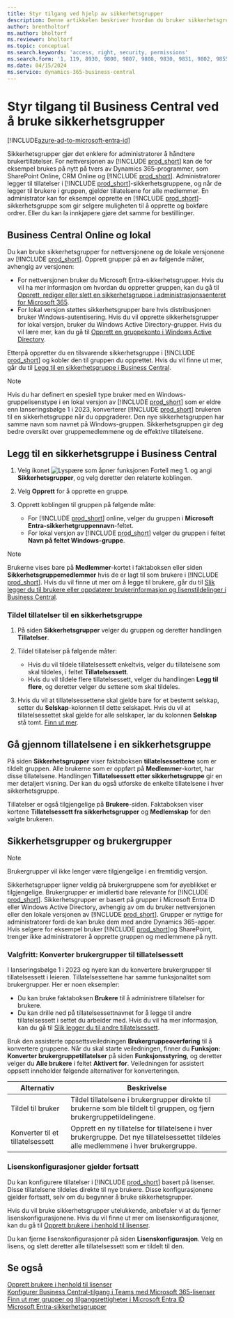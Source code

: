 ```yaml
---
title: Styr tilgang ved hjelp av sikkerhetsgrupper
description: Denne artikkelen beskriver hvordan du bruker sikkerhetsgrupper til å definere brukertillatelser.
author: brentholtorf
ms.author: bholtorf
ms.reviewer: bholtorf
ms.topic: conceptual
ms.search.keywords: 'access, right, security, permissions'
ms.search.form: '1, 119, 8930, 9800, 9807, 9808, 9830, 9831, 9802, 9855, 9862'
ms.date: 04/15/2024
ms.service: dynamics-365-business-central
---
```


# <a name="control-access-to-business-central-using-security-groups"></a>Styr tilgang til Business Central ved å bruke sikkerhetsgrupper

[!INCLUDE[azure-ad-to-microsoft-entra-id](~/../shared-content/shared/azure-ad-to-microsoft-entra-id.md)]

Sikkerhetsgrupper gjør det enklere for administratorer å håndtere brukertillatelser. For nettversjonen av [!INCLUDE [prod_short](includes/prod_short.md)] kan de for eksempel brukes på nytt på tvers av Dynamics 365-programmer, som SharePoint Online, CRM Online og [!INCLUDE [prod_short](includes/prod_short.md)]. Administratorer legger til tillatelser i [!INCLUDE [prod_short](includes/prod_short.md)]-sikkerhetsgruppene, og når de legger til brukere i gruppen, gjelder tillatelsene for alle medlemmer. En administrator kan for eksempel opprette en [!INCLUDE [prod_short](includes/prod_short.md)]-sikkerhetsgruppe som gir selgere muligheten til å opprette og bokføre ordrer. Eller du kan la innkjøpere gjøre det samme for bestillinger.

## <a name="business-central-online-and-on-premises"></a>Business Central Online og lokal

Du kan bruke sikkerhetsgrupper for nettversjonene og de lokale versjonene av [!INCLUDE [prod_short](includes/prod_short.md)]. Opprett grupper på en av følgende måter, avhengig av versjonen:

* For nettversjonen bruker du Microsoft Entra-sikkerhetsgrupper. Hvis du vil ha mer informasjon om hvordan du oppretter gruppen, kan du gå til [Opprett, rediger eller slett en sikkerhetsgruppe i administrasjonssenteret for Microsoft 365](/microsoft-365/admin/email/create-edit-or-delete-a-security-group).
* For lokal versjon støttes sikkerhetsgrupper bare hvis distribusjonen bruker Windows-autentisering. Hvis du vil opprette sikkerhetsgrupper for lokal versjon, bruker du Windows Active Directory-grupper. Hvis du vil lære mer, kan du gå til [Opprett en gruppekonto i Windows Active Directory](/windows/security/operating-system-security/network-security/windows-firewall/create-a-group-account-in-active-directory). 

Etterpå oppretter du en tilsvarende sikkerhetsgruppe i [!INCLUDE [prod_short](includes/prod_short.md)] og kobler den til gruppen du opprettet. Hvis du vil finne ut mer, går du til [Legg til en sikkerhetsgruppe i Business Central](#add-a-security-group-in-business-central).

> [!NOTE]
> Hvis du har definert en spesiell type bruker med en Windows-gruppelisenstype i en lokal versjon av [!INCLUDE [prod_short](includes/prod_short.md)] som er eldre enn lanseringsbølge 1 i 2023, konverterer [!INCLUDE [prod_short](includes/prod_short.md)] brukeren til en sikkerhetsgruppe når du oppgraderer. Den nye sikkerhetsgruppen har samme navn som navnet på Windows-gruppen. Sikkerhetsgruppen gir deg bedre oversikt over gruppemedlemmene og de effektive tillatelsene.

## <a name="add-a-security-group-in-business-central"></a>Legg til en sikkerhetsgruppe i Business Central

1. Velg ikonet ![Lyspære som åpner funksjonen Fortell meg 1.](media/ui-search/search_small.png "Fortell hva du vil gjøre") og angi **Sikkerhetsgrupper**, og velg deretter den relaterte koblingen.
1. Velg **Opprett** for å opprette en gruppe.
1. Opprett koblingen til gruppen på følgende måte:

    * For [!INCLUDE [prod_short](includes/prod_short.md)] online, velger du gruppen i **Microsoft Entra-sikkerhetgruppennavn**-feltet.
    * For lokal versjon av [!INCLUDE [prod_short](includes/prod_short.md)] velger du gruppen i feltet **Navn på feltet Windows-gruppe**.

> [!NOTE]
> Brukerne vises bare på **Medlemmer**-kortet i faktaboksen eller siden **Sikkerhetsgruppemedlemmer** hvis de er lagt til som brukere i [!INCLUDE [prod_short](includes/prod_short.md)]. Hvis du vil finne ut mer om å legge til brukere, går du til [Slik legger du til brukere eller oppdaterer brukerinformasjon og lisenstildelinger i Business Central](ui-how-users-permissions.md#adduser).  

### <a name="assign-permissions-to-a-security-group"></a>Tildel tillatelser til en sikkerhetsgruppe

1. På siden **Sikkerhetsgrupper** velger du gruppen og deretter handlingen **Tillatelser**.
1. Tildel tillatelser på følgende måter:

    * Hvis du vil tildele tillatelsessett enkeltvis, velger du tillatelsene som skal tildeles, i feltet **Tillatelsessett**.
    * Hvis du vil tildele flere tillatelsessett, velger du handlingen **Legg til flere**, og deretter velger du settene som skal tildeles.
1. Hvis du vil at tillatelsessettene skal gjelde bare for et bestemt selskap, setter du **Selskap**-kolonnen til dette selskapet. Hvis du vil at tillatelsessettet skal gjelde for alle selskaper, lar du kolonnen **Selskap** stå tomt. [Finn ut mer](ui-define-granular-permissions.md#control-access-to-specific-companies).

## <a name="review-the-permissions-in-a-security-group"></a>Gå gjennom tillatelsene i en sikkerhetsgruppe

På siden **Sikkerhetsgrupper** viser faktaboksen **tillatelsessettene** som er tildelt gruppen. Alle brukerne som er oppført på **Medlemmer**-kortet, har disse tillatelsene. Handlingen **Tillatelsessett etter sikkerhetsgruppe** gir en mer detaljert visning. Der kan du også utforske de enkelte tillatelsene i hver sikkerhetsgruppe.

Tillatelser er også tilgjengelige på **Brukere**-siden. Faktaboksen viser kortene **Tillatelsessett fra sikkerhetsgrupper** og **Medlemskap** for den valgte brukeren.

## <a name="security-groups-and-user-groups"></a>Sikkerhetsgrupper og brukergrupper

> [!NOTE]
> Brukergrupper vil ikke lenger være tilgjengelige i en fremtidig versjon.

Sikkerhetsgrupper ligner veldig på brukergruppene som for øyeblikket er tilgjengelige. Brukergrupper er imidlertid bare relevante for [!INCLUDE [prod_short](includes/prod_short.md)]. Sikkerhetsgrupper er basert på grupper i Microsoft Entra ID eller Windows Active Directory, avhengig av om du bruker nettversjonen eller den lokale versjonen av [!INCLUDE [prod_short](includes/prod_short.md)]. Grupper er nyttige for administratorer fordi de kan bruke dem med andre Dynamics 365-apper. Hvis selgere for eksempel bruker [!INCLUDE [prod_short](includes/prod_short.md)]og SharePoint, trenger ikke administratorer å opprette gruppen og medlemmene på nytt.

### <a name="optional-convert-user-groups-to-permission-sets"></a>Valgfritt: Konverter brukergrupper til tillatelsessett

I lanseringsbølge 1 i 2023 og nyere kan du konvertere brukergrupper til tillatelsessett i leieren. Tillatelsessettene har samme funksjonalitet som brukergrupper. Her er noen eksempler:

* Du kan bruke faktaboksen **Brukere** til å administrere tillatelser for brukere.
* Du kan drille ned på tillatelsessettnavnet for å legge til andre tillatelsessett i settet du arbeider med. Hvis du vil ha mer informasjon, kan du gå til [Slik legger du til andre tillatelsessett](ui-define-granular-permissions.md#to-add-other-permission-sets).

Bruk den assisterte oppsettsveiledningen **Brukergruppeoverføring** til å konvertere gruppene. Når du skal starte veiledningen, finner du **Funksjon: Konverter brukergruppetillatelser** på siden **Funksjonsstyring**, og deretter velger du **Alle brukere** i feltet **Aktivert for**. Veiledningen for assistert oppsett inneholder følgende alternativer for konverteringen.

|Alternativ  |Beskrivelse  |
|---------|---------|
|Tildel til bruker     | Tildel tillatelsene i brukergrupper direkte til brukerne som ble tildelt til gruppen, og fjern brukergruppetildelingene.        |
|Konverter til et tillatelsessett     | Opprett en ny tillatelse for tillatelsene i hver brukergruppe. Det nye tillatelsessettet tildeles alle medlemmene i hver brukergruppe.          |

### <a name="license-configurations-still-apply"></a>Lisenskonfigurasjoner gjelder fortsatt

Du kan konfigurere tillatelser i [!INCLUDE [prod_short](includes/prod_short.md)] basert på lisenser. Disse tillatelsene tildeles direkte til nye brukere. Disse konfigurasjonene gjelder fortsatt, selv om du begynner å bruke sikkerhetsgrupper.

Hvis du vil bruke sikkerhetsgrupper utelukkende, anbefaler vi at du fjerner lisenskonfigurasjonene. Hvis du vil finne ut mer om lisenskonfigurasjoner, kan du gå til [Opprett brukere i henhold til lisenser](ui-how-users-permissions.md).

Du kan fjerne lisenskonfigurasjoner på siden **Lisenskonfigurasjon**. Velg en lisens, og slett deretter alle tillatelsessett som er tildelt til den.

## <a name="see-also"></a>Se også

[Opprett brukere i henhold til lisenser](ui-how-users-permissions.md)  
[Konfigurer Business Central-tilgang i Teams med Microsoft 365-lisenser](admin-access-with-m365-license-setup.md)  
[Finn ut mer grupper og tilgangsrettigheter i Microsoft Entra ID](/azure/active-directory/fundamentals/concept-learn-about-groups)  
[Microsoft Entra-sikkerhetsgrupper](/windows-server/identity/ad-ds/manage/understand-security-groups)  
